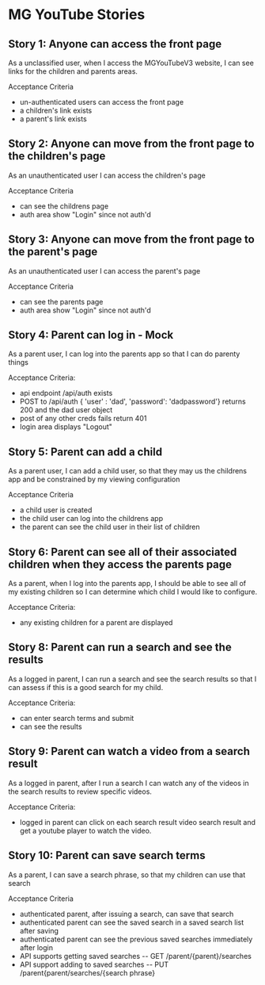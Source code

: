 # MG YouTube Stories

## Story 1: Anyone can access the front page
As a unclassified user, when I access the MGYouTubeV3 website, I can see links for the children and parents areas.

Acceptance Criteria
- un-authenticated users can access the front page
- a children's link exists
- a parent's link exists


## Story 2: Anyone can move from the front page to the children's page
As an unauthenticated user I can access the children's page

Acceptance Criteria
- can see the childrens page
- auth area show "Login" since not auth'd

## Story 3: Anyone can move from the front page to the parent's page
As an unauthenticated user I can access the parent's page

Acceptance Criteria
- can see the parents page
- auth area show "Login" since not auth'd


## Story 4: Parent can log in - Mock
As a parent user, I can log into the parents app so that I can do parenty things

Acceptance Criteria:
- api endpoint /api/auth exists
- POST to /api/auth { 'user' : 'dad', 'password': 'dadpassword'} returns 200 and the dad user object
- post of any other creds fails return 401
- login area displays "Logout"


## Story 5: Parent can add a child
As a parent user, I can add a child user, so that they may us the childrens app and be constrained by my viewing configuration

Acceptance Criteria
- a child user is created
- the child user can log into the childrens app
- the parent can see the child user in their list of children

## Story 6: Parent can see all of their associated children when they access the parents page
As a parent, when I log into the parents app, I should be able to see all of my existing children so I can determine which child I would like to configure.

Acceptance Criteria:
- any existing children for a parent are displayed

## Story 8: Parent can run a search and see the results
As a logged in parent, I can run a search and see the search results so that I can assess if this is a good search for my child.

Acceptance Criteria:
- can enter search terms and submit
- can see the results

## Story 9: Parent can watch a video from a search result
As a logged in parent, after I run a search I can watch any of the videos in the search results to review specific videos.

Acceptance Criteria:
- logged in parent can click on each search result video search result and get a youtube player to watch the video.

## Story 10: Parent can save search terms
As a parent, I can save a search phrase, so that my children can use that search

Acceptance Criteria
- authenticated parent, after issuing a search, can save that search
- authenticated parent can see the saved search in a saved search list after saving
- authenticated parent can see the previous saved searches immediately after login
- API supports getting saved searches
-- GET /parent/{parent}/searches
- API support adding to saved searches
-- PUT /parent{parent/searches/{search phrase}
